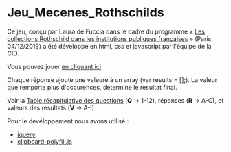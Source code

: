 # Jeu_Mecenes_Rothschilds

Ce jeu, conçu par Laura de Fuccia dans le cadre du programme « [Les collections Rothschild dans les institutions publiques françaises](https://collections.rothschild.inha.fr/fr/index.html) » (Paris, 04/12/2019) a été développé en html, css et javascript par l'équipe de la CID.

Vous pouvez jouer [en cliquant ici](https://collections.rothschild.inha.fr/fr/quel-rothschild-etes-vous.html)

Chaque réponse ajoute une valeure à un array (var results = [];). La valeur que remporte plus d'occurences, détermine le resultat final.

Voir la [Table récapitulative des questions](https://github.com/INHAParis/Jeu_Collections_Rothschild/blob/master/reponses.md) (**Q** -> 1-12), réponses (**R** -> A-C), et valeurs des resultats (**V** -> A-I)

Pour le devéloppement nous avons utilisé :
* [jquery](https://github.com/jquery/jquery)
* [clipboard-polyfill.js](https://github.com/lgarron/clipboard-polyfill)
